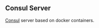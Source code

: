 Consul Server
------------------

[Consul](https://www.consul.io) server based on docker containers.
